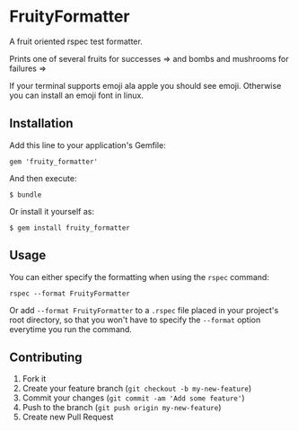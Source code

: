 # FruityFormatter

A fruit oriented rspec test formatter.

Prints one of several fruits for successes =>
and bombs and mushrooms for failures =>

If your terminal supports emoji ala apple you should see emoji. Otherwise you
can install an emoji font in linux.

## Installation

Add this line to your application's Gemfile:

    gem 'fruity_formatter'

And then execute:

    $ bundle

Or install it yourself as:

    $ gem install fruity_formatter

## Usage

You can either specify the formatting when using the `rspec` command:

    rspec --format FruityFormatter

Or add `--format FruityFormatter` to a `.rspec` file placed in your project's root directory,
so that you won't have to specify the `--format` option everytime you run the command.

## Contributing

1. Fork it
2. Create your feature branch (`git checkout -b my-new-feature`)
3. Commit your changes (`git commit -am 'Add some feature'`)
4. Push to the branch (`git push origin my-new-feature`)
5. Create new Pull Request
